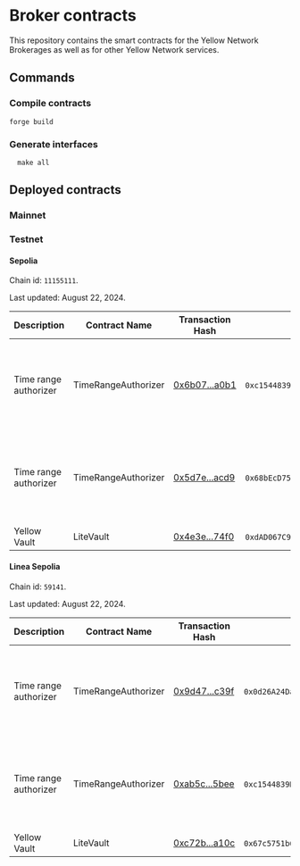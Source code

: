 # Broker contracts

This repository contains the smart contracts for the Yellow Network Brokerages as well as for other Yellow Network services.

## Commands

### Compile contracts

```shell
forge build
```

### Generate interfaces

```shell
  make all
```

## Deployed contracts

### Mainnet

### Testnet

#### Sepolia

Chain id: `11155111`.

Last updated: August 22, 2024.

| Description           | Contract Name       | Transaction Hash                                                                                                    | Address                                                                                                                          | Git SHA                                  | Notes                                                |
| --------------------- | ------------------- | ------------------------------------------------------------------------------------------------------------------- | -------------------------------------------------------------------------------------------------------------------------------- | ---------------------------------------- | ---------------------------------------------------- |
| Time range authorizer | TimeRangeAuthorizer | [0x6b07...a0b1](https://sepolia.etherscan.io/tx/0x6b07207c07e1cb5d630f8673136a997c05e5aab85c765097a887624db836a0b1) | `0xc1544839D4a7De5a9b88c9DEc2Bb824C2f998084`[↗](https://sepolia.etherscan.io/address/0xc1544839D4a7De5a9b88c9DEc2Bb824C2f998084) | cc273464bd6ea6c4d45cdad33c325ed5684b0a01 | Time range is set to Aug 1st - Aug 31st 23:59:59 UTC |
| Time range authorizer | TimeRangeAuthorizer | [0x5d7e...acd9](https://sepolia.etherscan.io/tx/0x5d7e53bf0a4009d49c88af4d9f213282e11759d9a5e336827506a5d3d97eacd9) | `0x68bEcD75b098F602eb92A110934ce0f675D7e305`[↗](https://sepolia.etherscan.io/address/0x68bEcD75b098F602eb92A110934ce0f675D7e305) | cc273464bd6ea6c4d45cdad33c325ed5684b0a01 | Time range is set to Aug 1st - Aug 15st 00:00:00 UTC |
| Yellow Vault          | LiteVault           | [0x4e3e...74f0](https:/sepolia./etherscan.io/tx/0x4e3e891dae649b8105802e6c92dfcd3b2a316b33484aed58c6072e8abb8f74f0) | `0xdAD067C90af43948f2A389DFC93d94481A72705c`[↗](https://sepolia.etherscan.io/address/0xdAD067C90af43948f2A389DFC93d94481A72705c) | 7377e0ee10a567725e84bb47d4fddbc02e305749 |                                                      |

#### Linea Sepolia

Chain id: `59141`.

Last updated: August 22, 2024.

| Description           | Contract Name       | Transaction Hash                                                                                                       | Address                                                                                                                             | Git SHA                                  | Notes                                                |
| --------------------- | ------------------- | ---------------------------------------------------------------------------------------------------------------------- | ----------------------------------------------------------------------------------------------------------------------------------- | ---------------------------------------- | ---------------------------------------------------- |
| Time range authorizer | TimeRangeAuthorizer | [0x9d47...c39f](https://sepolia.lineascan.build/tx/0x9d475a064b09b9666a1927646a5f783843b9c1ff735b4e07ef51c80a7100c39f) | `0x0d26A24DaF55Bc2e435Ac798cD400edd8d6D8b33`[↗](https://sepolia.lineascan.build/address/0x0d26A24DaF55Bc2e435Ac798cD400edd8d6D8b33) | cc273464bd6ea6c4d45cdad33c325ed5684b0a01 | Time range is set to Aug 1st - Aug 31st 23:59:59 UTC |
| Time range authorizer | TimeRangeAuthorizer | [0xab5c...5bee](https://sepolia.lineascan.build/tx/0xab5c1dababbee69514c9afb3f256a07bfb8c8f03c91d5a25514cfbd7266d5bee) | `0xc1544839D4a7De5a9b88c9DEc2Bb824C2f998084`[↗](https://sepolia.lineascan.build/address/0xc1544839D4a7De5a9b88c9DEc2Bb824C2f998084) | cc273464bd6ea6c4d45cdad33c325ed5684b0a01 | Time range is set to Aug 1st - Aug 15st 00:00:00 UTC |
| Yellow Vault          | LiteVault           | [0xc72b...a10c](https://sepolia.lineascan.build/tx/0xc72b2b9c7ce76d6d28f7ec707c40836b9cf3732b329989eeb9a163e5841da10c) | `0x67c5751b62BaD721969bb996Ea0dbdF731267643`[↗](https://sepolia.lineascan.build/address/0x67c5751b62BaD721969bb996Ea0dbdF731267643) | 7377e0ee10a567725e84bb47d4fddbc02e305749 |                                                      |
